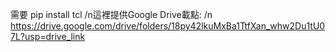 需要 pip install tcl /n這裡提供Google Drive載點: /n https://drive.google.com/drive/folders/18py42lkuMxBa1TtfXan_whw2Du1tU07L?usp=drive_link
